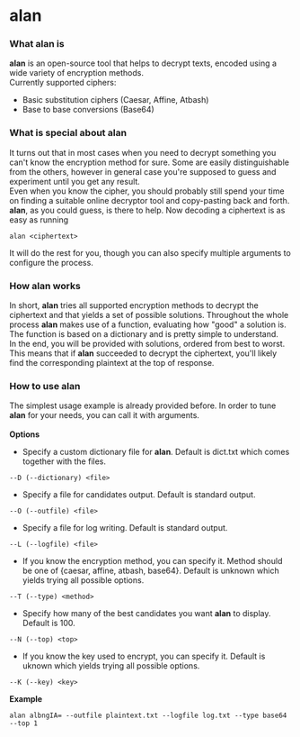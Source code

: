 alan
=====================

### What alan is
**alan** is an open-source tool that helps to decrypt texts, encoded using a wide variety of encryption methods. <br>
Currently supported ciphers: <br>
* Basic substitution ciphers (Caesar, Affine, Atbash)
* Base to base conversions (Base64)

### What is special about alan
It turns out that in most cases when you need to decrypt something you can't know the encryption method for sure. Some are easily distinguishable from the others, however in general case you're supposed to guess and experiment until you get any result. <br>
Even when you know the cipher, you should probably still spend your time on finding a suitable online decryptor tool and copy-pasting back and forth. <br>
<b>alan</b>, as you could guess, is there to help. Now decoding a ciphertext is as easy as running 
```shell
alan <ciphertext>
```
It will do the rest for you, though you can also specify multiple arguments to configure the process. <br>

### How alan works
In short, <b>alan</b> tries all supported encryption methods to decrypt the ciphertext and that yields a set of possible solutions. Throughout the whole process <b>alan</b> makes use of a function, evaluating how "good" a solution is. The function is based on a dictionary and is pretty simple to understand. <br>
In the end, you will be provided with solutions, ordered from best to worst. This means that if <b>alan</b> succeeded to decrypt the ciphertext, you'll likely find the corresponding plaintext at the top of response. 

### How to use alan

The simplest usage example is already provided before. In order to tune <b>alan</b> for your needs, you can call it with arguments.
<br> <br>
<b>Options</b> <br>
* Specify a custom dictionary file for <b>alan</b>. Default is dict.txt which comes together with the files.
```shell
--D (--dictionary) <file>
```
* Specify a file for candidates output. Default is standard output.  
```shell
--O (--outfile) <file>
```
* Specify a file for log writing. Default is standard output.
```shell
--L (--logfile) <file>
```
* If you know the encryption method, you can specify it. Method should be one of {caesar, affine, atbash, base64}. Default is unknown which yields trying all possible options.
```shell
--T (--type) <method>
```
* Specify how many of the best candidates you want <b>alan</b> to display. Default is 100.
```shell
--N (--top) <top>
```
* If you know the key used to encrypt, you can specify it. Default is uknown which yields trying all possible options.
```shell
--K (--key) <key>
```
<b>Example</b> 
```shell
alan albngIA= --outfile plaintext.txt --logfile log.txt --type base64 --top 1 
```
